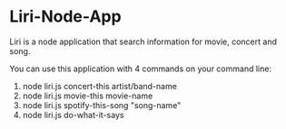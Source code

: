 # Liri-Node-App

Liri is a node application that search information for movie, concert and song.

You can use this application with 4 commands on your command line:
1. node liri.js concert-this artist/band-name
2. node liri.js movie-this movie-name
3. node liri.js spotify-this-song "song-name"
4. node liri.js do-what-it-says

